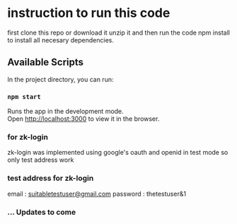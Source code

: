 # instruction to run this code

first clone this repo or download it unzip it and then run the code npm install to install all necesary dependencies.

## Available Scripts

In the project directory, you can run:

### `npm start`

Runs the app in the development mode.\
Open [http://localhost:3000](http://localhost:3000) to view it in the browser.


### for zk-login 

zk-login was implemented using google's oauth and openid in test mode so only test address work 

### test address for zk-login
email : suitabletestuser@gmail.com
password : thetestuser&1

### ... Updates to come  

